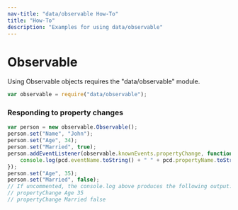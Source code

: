 ```yaml
---
nav-title: "data/observable How-To"
title: "How-To"
description: "Examples for using data/observable"
---
```

# Observable
Using Observable objects requires the "data/observable" module.
``` JavaScript
var observable = require("data/observable");
```
### Responding to property changes
``` JavaScript
var person = new observable.Observable();
person.set("Name", "John");
person.set("Age", 34);
person.set("Married", true);
person.addEventListener(observable.knownEvents.propertyChange, function (pcd) {
    console.log(pcd.eventName.toString() + " " + pcd.propertyName.toString() + " " + pcd.value.toString());
});
person.set("Age", 35);
person.set("Married", false);
// If uncommented, the console.log above produces the following output:
// propertyChange Age 35
// propertyChange Married false
```
